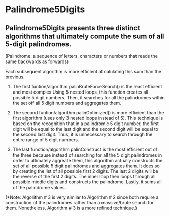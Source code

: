 # Palindrome5Digits

 ## Palindrome5Digits presents three distinct algorithms that ultimately compute the sum of all 5-digit palindromes.
  
  (Palindrome: a sequence of letters, characters or numbers that reads the same backwards as forwards)

  Each subsequent algorithm is more efficient at calulating this sum than the previous.

  1) The first funtion/algorithm palinBruteForceSearch() is the least efficient and most complex
     Using 5 nested loops, this function creates all possible 5 digit numbers. 
     Then, it searches for all the palindromes within the set off all 5 digit numbers and aggregates them. 
  
  2) The second funtion/algorithm palinOptimized() is more efficient than the first algorithm (uses only 3
     nested loops instead of 5). This technique is based on the recognition that in a palindromic 5 digit number, the first
     digit will be equal to the last digit and the second digit will be equal to the second last digit. Thus, it is
     unnecessary to search through the entire range of 5 digit numbers. 
  
  3) The last function/algorithm palinConstruct is the most efficient out of the three because instead of searching for all
     the 5 digit palindromes in order to ultimately aggreate them, this algorithm actually constructs the set of all possible
     5 digit palindromes and aggregates them. It does so by creating the list of all possible first 2 digits. The last 2
     digits will be the reverse of the first 2 digits. The inner loop then loops through all possible middle digits and
     constructs the palindrome. Lastly, it sums all of the palindrome values. 

(*Note: Algorithm # 3 is very similar to Algorithm # 2 since both require a construction of the palindromes rather than a massive/brute search for them. Nonetheless, Algorithm # 3 is a more refined technique.)

